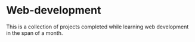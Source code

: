 # Web-development
This is a collection of projects completed while learning web development in the span of a month.
